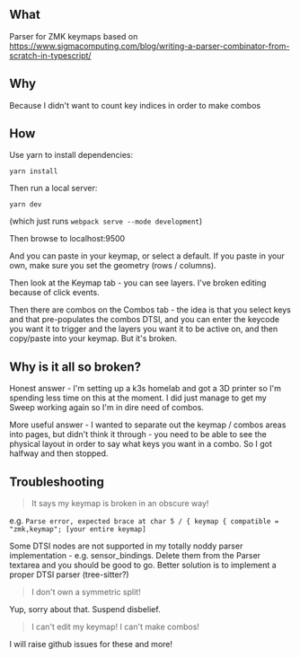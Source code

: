 ## What

Parser for ZMK keymaps based on https://www.sigmacomputing.com/blog/writing-a-parser-combinator-from-scratch-in-typescript/

## Why

Because I didn't want to count key indices in order to make combos

## How

Use yarn to install dependencies:

    yarn install

Then run a local server:

    yarn dev

(which just runs `webpack serve --mode development`)

Then browse to localhost:9500

And you can paste in your keymap, or select a default. If you paste in your own, make sure you set the geometry (rows / columns).

Then look at the Keymap tab - you can see layers. I've broken editing because of click events.

Then there are combos on the Combos tab - the idea is that you select keys and that pre-populates the combos DTSI, and you can enter the keycode you want it to trigger and the layers you want it to be active on, and then copy/paste into your keymap. But it's broken.

## Why is it all so broken?

Honest answer - I'm setting up a k3s homelab and got a 3D printer so I'm spending less time on this at the moment. I did just manage to get my Sweep working again so I'm in dire need of combos.

More useful answer - I wanted to separate out the keymap / combos areas into pages, but didn't think it through - you need to be able to see the physical layout in order to say what keys you want in a combo. So I got halfway and then stopped.

## Troubleshooting

> It says my keymap is broken in an obscure way!

e.g. `Parse error, expected brace at char 5 / { keymap { compatible = "zmk,keymap"; [your entire keymap]`

Some DTSI nodes are not supported in my totally noddy parser implementation - e.g. sensor_bindings. Delete them from the Parser textarea and you should be good to go. Better solution is to implement a proper DTSI parser (tree-sitter?)

> I don't own a symmetric split!

Yup, sorry about that. Suspend disbelief.

> I can't edit my keymap!
> I can't make combos!

I will raise github issues for these and more!